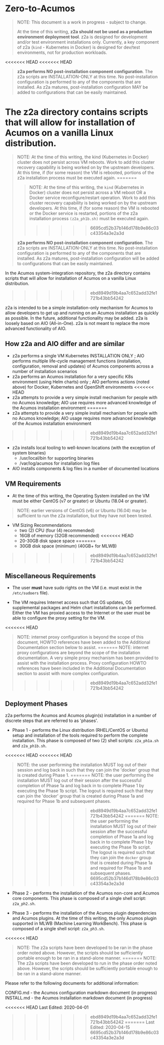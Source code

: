 # Zero-to-Acumos

> NOTE: This document is a work in progress - subject to change.
>
> At the time of this writing, **z2a should not be used as a production environment deployment tool**.  z2a is designed for development and/or test environment installations only.  Currently, a key component of z2a (`kind` -  Kubernetes in Docker) is designed for dev/test environments, not for production workloads.
>
<<<<<<< HEAD
<<<<<<< HEAD
> **z2a performs NO post-installation component configuration**.  The z2a scripts are INSTALLATION-ONLY at this time.  No post-installation configuration is performed to any of the components that are installed. As z2a matures, post-installation configuration MAY be added to configurations that can be easily maintained.

The z2a directory contains scripts that will allow for installation of Acumos on a vanilla Linux distribution.
=======
> NOTE: At the time of this writing, the kind (Kubernetes in Docker) cluster does not persist across VM reboots. Work to add this cluster recovery capability is being worked on by the upstream developers.  At this time, if (for some reason) the VM is rebooted, portions of the z2a installation process must be executed again.
=======
>> NOTE: At the time of this writing, the `kind` (Kubernetes in Docker) cluster does not persist across a VM reboot OR a Docker service reconfigure/restart operation. Work to add this cluster recovery capability is being worked on by the upstream developers.  At this time, if (for some reason) the VM is rebooted or the Docker service is restarted, portions of the z2a installation process `(z2a_ph1b.sh)` must be executed again.
>>>>>>> 6695cd52b37b146d178b9e86c03c43354a3e2a3d
>
> **z2a performs NO post-installation component configuration**.  The z2a scripts are INSTALLATION-ONLY at this time.  No post-installation configuration is performed to any of the components that are installed. As z2a matures, post-installation configuration will be added to configurations that can be easily maintained.

In the Acumos system-integration repository, the z2a directory contains scripts that will allow for installation of Acumos on a vanilla Linux distribution.
>>>>>>> ebd8949d19b4aa7c652add32fe1721b43bb54242

z2a is intended to be a simple installation-only mechanism for Acumos to allow developers to get up and running on an Acumos installation as quickly as possible.  In the future, additional functionality may be added. z2a is loosely based on AIO (All-in-One). z2a is not meant to replace the more advanced functionality of AIO.

## How z2a and AIO differ and are similar

* z2a performs a single VM Kubernetes INSTALLATION ONLY ; AIO performs multiple life-cycle management functions (installation, configuration, removal and updates) of Acumos components across a number of installation scenarios
* z2a performs an Acumos installation for a very specific K8s environment (using Helm charts) only ; AIO performs actions (noted above) for Docker, Kubernetes and OpenShift environments
<<<<<<< HEAD
* z2a attempts to provide a very simple install mechanism for people with no Acumos knowledge; AIO use requires more advanced knowledge of the Acumos installation environment
=======
* z2a attempts to provide a very simple install mechanism for people with no Acumos knowledge; AIO usage requires more advanced knowledge of the Acumos installation environment
>>>>>>> ebd8949d19b4aa7c652add32fe1721b43bb54242
* z2a installs local tooling to well-known locations (with the exception of system binaries)
  * /usr/local/bin for supporting binaries
  * /var/log/acumos for installation log files
* AIO installs components & log files in a number of documented locations

## VM Requirements

* At the time of this writing, the Operating System installed on the VM must be either CentOS (v7 or greater) or Ubuntu (18.04 or greater).

> NOTE: earlier versions of CentOS (v6) or Ubuntu (16.04) may be sufficient to run the z2a installation, but they have not been tested.

* VM Sizing Recommendations
  * two (2) CPU (four (4) recommended)
  * 16GB of memory (32GB recommended)
<<<<<<< HEAD
  * 20-30GB disk space space
=======
  * 30GB disk space (minimum) (40GB+ for MLWB)
>>>>>>> ebd8949d19b4aa7c652add32fe1721b43bb54242

## Miscellaneous Requirements

* The user **must** have sudo rights on the VM (i.e. must exist in the `/etc/sudoers` file).

* The VM requires Internet access such that OS updates, OS supplemental packages and Helm chart installations can be performed. Either the VM has proxied access to the Internet or the user must be able to configure the proxy setting for the VM.

<<<<<<< HEAD
> NOTE: internet proxy configuration is beyond the scope of this document, HOWTO references have been added to the Additional Documentation section below to assist.
=======
> NOTE: internet proxy configurations are beyond the scope of the installation documentation.  A very simple proxy mechanism has been provided to assist with the installation process. Proxy configuration HOWTO references have been included in the Additional Documentation section to assist with more complex configuration.
>>>>>>> ebd8949d19b4aa7c652add32fe1721b43bb54242

## Deployment Phases

z2a performs the Acumos and Acumos plugin(s) installation in a number of discrete steps that are referred to as 'phases'.

* Phase 1 - performs the Linux distribution (RHEL/CentOS or Ubuntu) setup and installation of the tools required to perform the complete installation.  This phase is composed of two (2) shell scripts: `z2a_ph1a.sh` and `z2a_ph1b.sh`.

<<<<<<< HEAD
<<<<<<< HEAD
>NOTE: the user performing the installation MUST log out of their session and log back in such that they can join the 'docker' group that is created during Phase 1.
=======
>NOTE: the user performing the installation MUST log out of their session after the successful completion of Phase 1a and log back in to complete Phase 1 by executing the Phase 1b script.  The logout is required such that they can join the 'docker' group that is created during Phase 1a and required for Phase 1b and subsequent phases.
>>>>>>> ebd8949d19b4aa7c652add32fe1721b43bb54242
=======
>NOTE: the user performing the installation MUST log out of their session after the successful completion of Phase 1a and log back in to complete Phase 1 by executing the Phase 1b script.  The logout is required such that they can join the `docker` group that is created during Phase 1a and required for Phase 1b and subsequent phases.
>>>>>>> 6695cd52b37b146d178b9e86c03c43354a3e2a3d

* Phase 2 - performs the installation of the Acumos non-core and Acumos core components. This phase is composed of a single shell script: `z2a_ph2.sh`.

* Phase 3 - performs the installation of the Acumos plugin dependencies and Acumos plugins.  At the time of this writing, the only Acumos plugin supported in MLWB (Machine Learning WorkBench). This phase is composed of a single shell script: `z2a_ph3.sh`.

<<<<<<< HEAD
> NOTE: The z2a scripts have been developed to be ran in the phase order noted above.  However, the scripts should be sufficiently portable enough to be ran in a stand-alone manner.
=======
> NOTE: The z2a scripts have been developed to run in the phase order noted above.  However, the scripts should be sufficiently portable enough to be ran in a stand-alone manner.

Please refer to the following documents for additional information:

CONFIG.md   - the Acumos configuration markdown document (in progress)
INSTALL.md  - the Acumos installation markdown document (in progress)

<<<<<<< HEAD
Last Edited: 2020-04-01
>>>>>>> ebd8949d19b4aa7c652add32fe1721b43bb54242
=======
Last Edited: 2020-04-15
>>>>>>> 6695cd52b37b146d178b9e86c03c43354a3e2a3d
